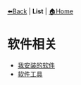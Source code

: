 [⬅️Back](../README.md) | **List** | [🏠Home](../README.md)

# 软件相关

- [我安装的软件](software.md)
- [软件工具](tool.md)